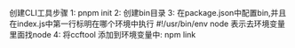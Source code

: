 创建CLI工具步骤
1: pnpm init
2: 创建bin目录
3: 在package.json中配置bin,并且在index.js中第一行标明在哪个环境中执行
   #!/usr/bin/env node 表示去环境变量里面找node
4: 将ccftool 添加到环境变量中: npm link
